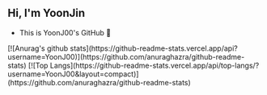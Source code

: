 ## Hi, I'm YoonJin
<ul>
 <li>This is YoonJ00's GitHub 👀</li>
</ul>
  [![Anurag's github stats](https://github-readme-stats.vercel.app/api?username=YoonJ00)](https://github.com/anuraghazra/github-readme-stats)
[![Top Langs](https://github-readme-stats.vercel.app/api/top-langs/?username=YoonJ00&layout=compact)](https://github.com/anuraghazra/github-readme-stats)
<!--
**YoonJ00/YoonJ00** is a ✨ _special_ ✨ repository because its `README.md` (this file) appears on your GitHub profile.

Here are some ideas to get you started:

- 🔭 I’m currently working on ...
- 🌱 I’m currently learning ...
- 👯 I’m looking to collaborate on ...
- 🤔 I’m looking for help with ...
- 💬 Ask me about ...
- 📫 How to reach me: ...
- 😄 Pronouns: ...
- ⚡ Fun fact: ...
-->
